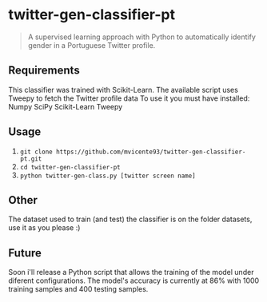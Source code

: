 # twitter-gen-classifier-pt
> A supervised learning approach with Python to automatically identify gender in a Portuguese Twitter profile.

## Requirements

This classifier was trained with Scikit-Learn. The available script uses Tweepy to fetch the Twitter profile data 
To use it you must have installed:
Numpy
SciPy
Scikit-Learn
Tweepy

## Usage

1. `git clone https://github.com/mvicente93/twitter-gen-classifier-pt.git`
2. `cd twitter-gen-classifier-pt`
3. `python twitter-gen-class.py [twitter screen name]`

## Other

The dataset used to train (and test) the classifier is on the folder datasets, use it as you please :)

## Future

Soon i'll release a Python script that allows the training of the model under diferent configurations.
The model's accuracy is currently at 86% with 1000 training samples and 400 testing samples.

